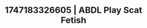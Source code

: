 ---
categories:
- Tan lines & lingerie
- Twerking tease
- Sensual selfie
- Non-binary beauty
- Modest MILF
image: /assets/images/1747183326605.webp
layout: post
seo:
  description: Featured content with high-quality ABDL Play, Scat Fetish. HD images
    available.
  keywords: ABDL Play, Scat Fetish
  og_image: /assets/images/1747183326605.webp
  schema_type: VisualArtwork
tags:
- '#1747183326605'
- Scat Fetish
- ABDL Play
title: 1747183326605 | ABDL Play Scat Fetish
---
